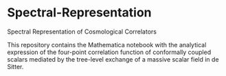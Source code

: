 # Spectral-Representation
Spectral Representation of Cosmological Correlators

This repository contains the Mathematica notebook with the analytical expression of the four-point correlation function of conformally coupled scalars mediated by the tree-level exchange of a massive scalar field in de Sitter. 
